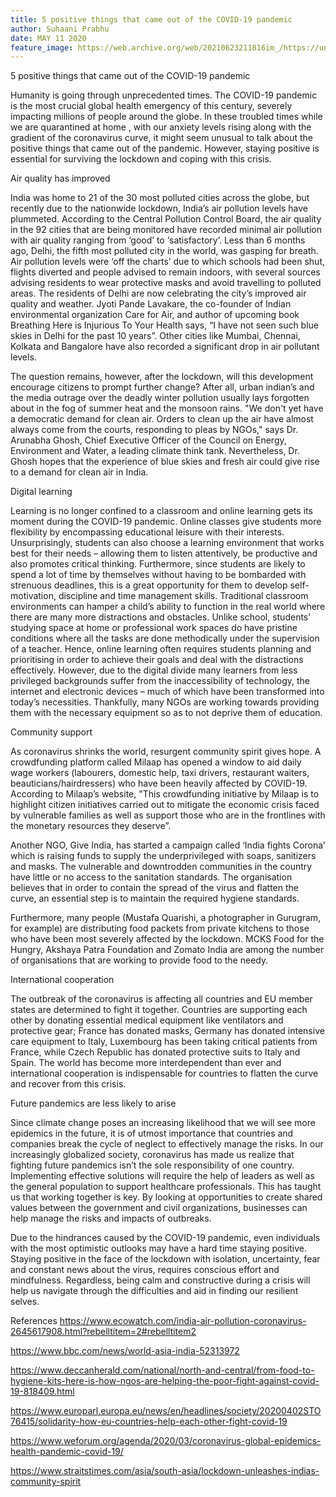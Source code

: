 ```yaml
---
title: 5 positive things that came out of the COVID-19 pandemic
author: Suhaani Prabhu
date: MAY 11 2020
feature_image: https://web.archive.org/web/20210623211816im_/https://unavocaghost.lsb.edu.in/content/images/2020/05/Positivity-article-.jpg
---
```

5 positive things that came out of the COVID-19 pandemic
 
Humanity is going through unprecedented times. The COVID-19 pandemic is the most crucial global health emergency of this century, severely impacting millions of people around the globe. In these troubled times while we are quarantined at home <!--more-->, with our anxiety levels rising along with the gradient of the coronavirus curve, it might seem unusual to talk about  the positive things that came out of the pandemic. However, staying positive is essential for surviving the lockdown and coping with this crisis.
 
Air quality has improved
 
India was home to 21 of the 30 most polluted cities across the globe, but recently due to the nationwide lockdown, India’s air pollution levels have plummeted. According to the Central Pollution Control Board, the air quality in the 92 cities that are being monitored have recorded minimal air pollution with air quality ranging from ‘good’ to ‘satisfactory’. Less than 6 months ago, Delhi, the fifth most polluted city in the world, was gasping for breath. Air pollution levels were ‘off the charts’ due to which schools had been shut, flights diverted and people advised to remain indoors, with several sources advising residents to wear protective masks and avoid travelling to polluted areas. The residents of Delhi are now celebrating the city’s improved air quality and weather. Jyoti Pande Lavakare, the co-founder of Indian environmental organization Care for Air, and author of upcoming book Breathing Here is Injurious To Your Health says, “I have not seen such blue skies in Delhi for the past 10 years”. Other cities like Mumbai, Chennai, Kolkata and Bangalore have also recorded a significant drop in air pollutant levels.
 
The question remains, however, after the lockdown, will this development encourage citizens to prompt further  change? After all, urban indian’s and the media outrage over the deadly winter pollution usually lays forgotten about in the fog of summer heat and the monsoon rains.
"We don't yet have a democratic demand for clean air. Orders to clean up the air have almost always come from the courts, responding to pleas by NGOs," says Dr. Arunabha Ghosh, Chief Executive Officer of the Council on Energy, Environment and Water, a leading climate think tank. Nevertheless, Dr. Ghosh hopes that the experience of blue skies and fresh air could give rise to a demand for clean air in India. 
 
Digital learning
 
Learning is no longer confined to a classroom and online learning gets its moment during the COVID-19 pandemic. Online classes give students more flexibility by encompassing educational leisure with their interests. Unsurprisingly, students can also choose a learning environment that works best for their needs – allowing them to listen attentively, be productive and also promotes critical thinking. Furthermore, since students are likely to spend a lot of time by themselves without having to be bombarded with strenuous deadlines, this is a great opportunity for them to develop self-motivation, discipline and time management skills. Traditional classroom environments can hamper a child’s ability to function in the real world where there are many more distractions and  obstacles. Unlike school, students’ studying space at home or professional work spaces do have pristine conditions where all the tasks are done methodically under the supervision of a teacher. Hence, online learning often requires students planning and prioritising in order to achieve their goals and deal with the distractions effectively. 
However, due to the digital divide many learners from less privileged backgrounds suffer from the inaccessibility of technology, the internet and electronic devices – much of which have been transformed into today’s necessities. Thankfully, many NGOs are working towards providing them with the necessary equipment so as to not deprive them of education.
 
Community support
 
As coronavirus shrinks the world, resurgent community spirit gives hope. A crowdfunding platform called Milaap has opened a window to aid daily wage workers (labourers, domestic help, taxi drivers, restaurant waiters, beauticians/hairdressers) who have been heavily affected by COVID-19. According to Milaap’s website, "This crowdfunding initiative by Milaap is to highlight citizen initiatives carried out to mitigate the economic crisis faced by vulnerable families as well as support those who are in the frontlines with the monetary resources they deserve”. 

Another NGO, Give India, has started a campaign called ‘India fights Corona’ which is raising funds to supply the underprivileged with soaps, sanitizers and masks. The vulnerable and downtrodden communities in the country have little or no access to the sanitation standards. The organisation believes that in order to contain the spread of the virus and flatten the curve, an essential step is to maintain the required hygiene standards.

Furthermore, many people (Mustafa Quarishi, a photographer in Gurugram, for example) are distributing food packets from private kitchens to those who have been most severely affected by the lockdown. MCKS Food for the Hungry, Akshaya Patra Foundation and Zomato India are among the number of organisations that are working to provide food to the needy.
 
International cooperation
 
The outbreak of the coronavirus is affecting all countries and EU member states are determined to fight it together. Countries are supporting each other by donating essential medical equipment like ventilators and protective gear; France has donated masks, Germany has donated intensive care equipment to Italy, Luxembourg has been taking critical patients from France, while Czech Republic has donated protective suits to Italy and Spain. The world has become more interdependent than ever and international cooperation is indispensable for countries to flatten the curve and recover from this crisis. 
 
Future pandemics are less likely to arise
 
Since climate change poses an increasing likelihood that we will see more epidemics in the future, it is of utmost importance that countries and companies break the cycle of neglect to effectively manage the risks. In our increasingly globalized society, coronavirus has made us realize that fighting future pandemics isn’t the sole responsibility of one country. Implementing effective solutions will require the help of leaders as well as the general population to support healthcare professionals. This has taught us that working together is key. By looking at opportunities to create shared values between the government and civil organizations, businesses can help manage the risks and impacts of outbreaks. 


Due to the hindrances caused by the COVID-19 pandemic, even individuals with the most optimistic outlooks may have a hard time staying positive. Staying positive in the face of the lockdown with isolation, uncertainty, fear and constant news about the virus, requires conscious effort and mindfulness. Regardless, being calm and constructive during a crisis will help us navigate through the difficulties and aid in finding our resilient selves. 
 
References
https://www.ecowatch.com/india-air-pollution-coronavirus-2645617908.html?rebelltitem=2#rebelltitem2
 
https://www.bbc.com/news/world-asia-india-52313972
 
https://www.deccanherald.com/national/north-and-central/from-food-to-hygiene-kits-here-is-how-ngos-are-helping-the-poor-fight-against-covid-19-818409.html
 
https://www.europarl.europa.eu/news/en/headlines/society/20200402STO76415/solidarity-how-eu-countries-help-each-other-fight-covid-19
 
https://www.weforum.org/agenda/2020/03/coronavirus-global-epidemics-health-pandemic-covid-19/
 
https://www.straitstimes.com/asia/south-asia/lockdown-unleashes-indias-community-spirit


 
 
 


